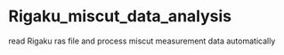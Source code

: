 # Rigaku_miscut_data_analysis
read Rigaku ras file and process miscut measurement data automatically 
